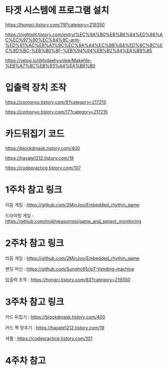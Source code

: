 # 타겟 시스템에 프로그램 설치



https://hongci.tistory.com/79?category=219350

https://nightohl.tistory.com/entry/%EC%9A%B0%EB%B6%84%ED%88%AC%EC%97%90%EC%84%9C-arm-%ED%81%AC%EB%A1%9C%EC%8A%A4%EC%BB%B4%ED%8C%8C%EC%9D%BC-%EB%B0%8F-%EB%94%94%EB%B2%84%EA%B9%85

https://velog.io/@hidaehyunlee/Makefile-%EB%A7%8C%EB%93%A4%EA%B8%B0



# 입출력 장치 조작 

https://comonyo.tistory.com/9?category=217215

https://comonyo.tistory.com/17?category=217215



# 카드뒤집기 코드 

https://blockdmask.tistory.com/400

https://hayate1212.tistory.com/19

https://codepractice.tistory.com/107


# 1주차 참고 링크 

리듬 게임 : https://github.com/2MinJoo/Embedded_rhythm_game

드라이빙 게임 : https://github.com/mokhwasomssi/game_and_sensor_monitoring

# 2주차 참고 링크

리듬 게임 : https://github.com/2MinJoo/Embedded_rhythm_game

밴딩 머신 : https://github.com/Sungho95/IoT-Vending-machine

입출력 조작 : https://hongci.tistory.com/83?category=219350

# 3주차 참고 링크

카드 뒤집기 : https://blockdmask.tistory.com/400

카드 짝 맞추기 : https://hayate1212.tistory.com/19

셔플 : https://codepractice.tistory.com/107

# 4주차 참고 
